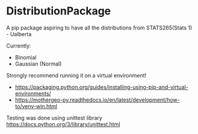 # DistributionPackage
A pip package aspiring to have all the distributions from STATS265(Stats 1) - Ualberta


Currently:
* Binomial
* Gaussian (Normal)


Strongly recommend running it on a virtual environment!
* https://packaging.python.org/guides/installing-using-pip-and-virtual-environments/
* https://mothergeo-py.readthedocs.io/en/latest/development/how-to/venv-win.html


Testing was done using unittest library https://docs.python.org/3/library/unittest.html

